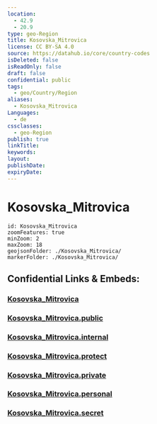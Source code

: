 ```yaml
---
location:
  - 42.9
  - 20.9
type: geo-Region
title: Kosovska_Mitrovica
license: CC BY-SA 4.0
source: https://datahub.io/core/country-codes
isDeleted: false
isReadOnly: false
draft: false
confidential: public
tags:
  - geo/Country/Region
aliases:
  - Kosovska_Mitrovica
Languages:
  - de
cssclasses:
  - geo-Region
publish: true
linkTitle:
keywords:
layout:
publishDate:
expiryDate:
---
```


# Kosovska_Mitrovica

```leaflet
id: Kosovska_Mitrovica
zoomFeatures: true 
minZoom: 2 
maxZoom: 18
geojsonFolder: ./Kosovska_Mitrovica/
markerFolder: ./Kosovska_Mitrovica/
```


## Confidential Links & Embeds: 

### [Kosovska_Mitrovica](/_Standards/Earth/Continent/Europe/Europe~South/Kosovo/districts~Kosovo/Kosovska_Mitrovica.md) 

### [Kosovska_Mitrovica.public](/_public/Earth/Continent/Europe/Europe~South/Kosovo/districts~Kosovo/Kosovska_Mitrovica.public.md) 

### [Kosovska_Mitrovica.internal](/_internal/Earth/Continent/Europe/Europe~South/Kosovo/districts~Kosovo/Kosovska_Mitrovica.internal.md) 

### [Kosovska_Mitrovica.protect](/_protect/Earth/Continent/Europe/Europe~South/Kosovo/districts~Kosovo/Kosovska_Mitrovica.protect.md) 

### [Kosovska_Mitrovica.private](/_private/Earth/Continent/Europe/Europe~South/Kosovo/districts~Kosovo/Kosovska_Mitrovica.private.md) 

### [Kosovska_Mitrovica.personal](/_personal/Earth/Continent/Europe/Europe~South/Kosovo/districts~Kosovo/Kosovska_Mitrovica.personal.md) 

### [Kosovska_Mitrovica.secret](/_secret/Earth/Continent/Europe/Europe~South/Kosovo/districts~Kosovo/Kosovska_Mitrovica.secret.md)

